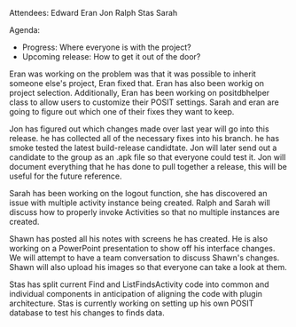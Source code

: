 Attendees:
Edward
Eran
Jon
Ralph
Stas
Sarah

Agenda:
  * Progress: Where everyone is with the project?
  * Upcoming release: How to get it out of the door?


Eran was working on the problem was that it was possible to inherit someone else's project, Eran fixed that. Eran has also been workig on project selection. Additionally, Eran has been working on positdbhelper class to allow users to customize their POSIT settings. Sarah and eran are going to figure out which one of their fixes they want to keep.

Jon has figured out which changes made over last year will go into this release. he has collected all of the necessary fixes into his branch. he has smoke tested the latest build-release candidtate. Jon will later send out a candidate to the group as an .apk file so that everyone could test it. Jon will document everything that he has done to pull together a release, this will be useful for the future reference.

Sarah has been working on the logout function, she has discovered an issue with multiple activity instance being created. Ralph and Sarah will discuss how to properly invoke Activities so that no multiple instances are created.

Shawn has posted all his notes with screens he has created. He is also working on a PowerPoint presentation to show off his interface changes. We will attempt to have a team conversation to discuss Shawn's changes. Shawn will also upload his images so that everyone can take a look at them.

Stas has split current Find and ListFindsActivity code into common and individual components in anticipation of aligning the code with plugin architecture. Stas is currently working on setting up his own POSIT database to test his changes to finds data.